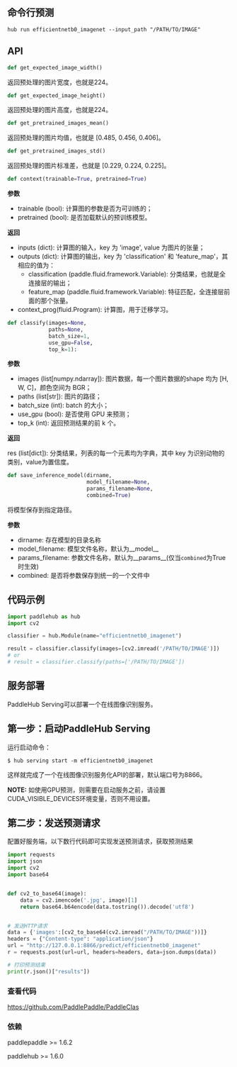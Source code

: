 ## 命令行预测

```
hub run efficientnetb0_imagenet --input_path "/PATH/TO/IMAGE"
```

## API

```python
def get_expected_image_width()
```

返回预处理的图片宽度，也就是224。

```python
def get_expected_image_height()
```

返回预处理的图片高度，也就是224。

```python
def get_pretrained_images_mean()
```

返回预处理的图片均值，也就是 \[0.485, 0.456, 0.406\]。

```python
def get_pretrained_images_std()
```

返回预处理的图片标准差，也就是 \[0.229, 0.224, 0.225\]。


```python
def context(trainable=True, pretrained=True)
```

**参数**

* trainable (bool): 计算图的参数是否为可训练的；
* pretrained (bool): 是否加载默认的预训练模型。

**返回**

* inputs (dict): 计算图的输入，key 为 'image', value 为图片的张量；
* outputs (dict): 计算图的输出，key 为 'classification' 和 'feature_map'，其相应的值为：
    * classification (paddle.fluid.framework.Variable): 分类结果，也就是全连接层的输出；
    * feature\_map (paddle.fluid.framework.Variable): 特征匹配，全连接层前面的那个张量。
* context\_prog(fluid.Program): 计算图，用于迁移学习。

```python
def classify(images=None,
             paths=None,
             batch_size=1,
             use_gpu=False,
             top_k=1):
```

**参数**

* images (list\[numpy.ndarray\]): 图片数据，每一个图片数据的shape 均为 \[H, W, C\]，颜色空间为 BGR；
* paths (list\[str\]): 图片的路径；
* batch\_size (int): batch 的大小；
* use\_gpu (bool): 是否使用 GPU 来预测；
* top\_k (int): 返回预测结果的前 k 个。

**返回**

res (list\[dict\]): 分类结果，列表的每一个元素均为字典，其中 key 为识别动物的类别，value为置信度。

```python
def save_inference_model(dirname,
                         model_filename=None,
                         params_filename=None,
                         combined=True)
```

将模型保存到指定路径。

**参数**

* dirname: 存在模型的目录名称
* model\_filename: 模型文件名称，默认为\_\_model\_\_
* params\_filename: 参数文件名称，默认为\_\_params\_\_(仅当`combined`为True时生效)
* combined: 是否将参数保存到统一的一个文件中

## 代码示例

```python
import paddlehub as hub
import cv2

classifier = hub.Module(name="efficientnetb0_imagenet")

result = classifier.classify(images=[cv2.imread('/PATH/TO/IMAGE')])
# or
# result = classifier.classify(paths=['/PATH/TO/IMAGE'])
```

## 服务部署

PaddleHub Serving可以部署一个在线图像识别服务。

## 第一步：启动PaddleHub Serving

运行启动命令：
```shell
$ hub serving start -m efficientnetb0_imagenet
```

这样就完成了一个在线图像识别服务化API的部署，默认端口号为8866。

**NOTE:** 如使用GPU预测，则需要在启动服务之前，请设置CUDA\_VISIBLE\_DEVICES环境变量，否则不用设置。

## 第二步：发送预测请求

配置好服务端，以下数行代码即可实现发送预测请求，获取预测结果

```python
import requests
import json
import cv2
import base64


def cv2_to_base64(image):
    data = cv2.imencode('.jpg', image)[1]
    return base64.b64encode(data.tostring()).decode('utf8')


# 发送HTTP请求
data = {'images':[cv2_to_base64(cv2.imread("/PATH/TO/IMAGE"))]}
headers = {"Content-type": "application/json"}
url = "http://127.0.0.1:8866/predict/efficientnetb0_imagenet"
r = requests.post(url=url, headers=headers, data=json.dumps(data))

# 打印预测结果
print(r.json()["results"])
```

### 查看代码

https://github.com/PaddlePaddle/PaddleClas

### 依赖

paddlepaddle >= 1.6.2

paddlehub >= 1.6.0
